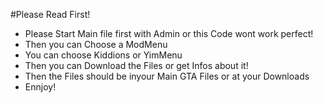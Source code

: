 #Please Read First!
- Please Start Main file first with Admin or this Code wont work perfect!
- Then you can Choose a ModMenu
- You can choose Kiddions or YimMenu 
- Then you can Download the Files or get Infos about it!
- Then the Files should be inyour Main GTA Files or at your Downloads
- Ennjoy! 
